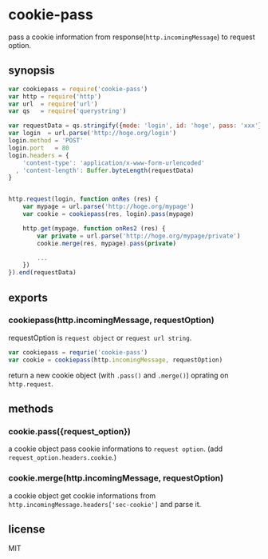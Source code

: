 # cookie-pass

pass a cookie information from response(`http.incomingMessage`) to request option.


## synopsis

```js
var cookiepass = require('cookie-pass')
var http = require('http')
var url  = require('url')
var qs   = require('querystring')

var requestData = qs.stringify({mode: 'login', id: 'hoge', pass: 'xxx'})
var login  = url.parse('http://hoge.org/login')
login.method = 'POST'
login.port   = 80
login.headers = {
    'content-type': 'application/x-www-form-urlencoded'
  , 'content-length': Buffer.byteLength(requestData)
}


http.request(login, function onRes (res) {
    var mypage = url.parse('http://hoge.org/mypage')
    var cookie = cookiepass(res, login).pass(mypage)

    http.get(mypage, function onRes2 (res) {
		var private = url.parse('http://hoge.org/mypage/private')
        cookie.merge(res, mypage).pass(private)

        ...
    })
}).end(requestData)
```

## exports

### cookiepass(http.incomingMessage, requestOption)

requestOption is `request object` or `request url string`.

```js
var cookiepass = requrie('cookie-pass')
var cookie = cookiepass(http.incomingMessage, requestOption)
```

return a new cookie object (with `.pass()` and `.merge()`) oprating on `http.request`.


## methods

### cookie.pass({request_option})

a cookie object pass cookie informations to `request option`.
(add `request_option.headers.cookie`.)

### cookie.merge(http.incomingMessage, requestOption)

a cookie object get cookie informations from `http.incomingMessage.headers['sec-cookie']` and parse it.

## license

MIT
